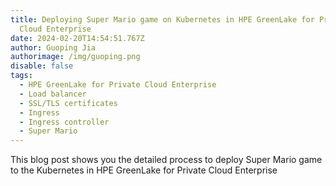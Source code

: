 ```yaml
---
title: Deploying Super Mario game on Kubernetes in HPE GreenLake for Private
  Cloud Enterprise
date: 2024-02-20T14:54:51.767Z
author: Guoping Jia
authorimage: /img/guoping.png
disable: false
tags:
  - HPE GreenLake for Private Cloud Enterprise
  - Load balancer
  - SSL/TLS certificates
  - Ingress
  - Ingress controller
  - Super Mario
---
```

T﻿his blog post shows you the detailed process to deploy Super Mario game to the Kubernetes in HPE GreenLake for Private Cloud Enterprise